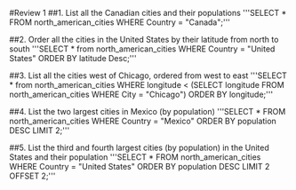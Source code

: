
#Review 1
##1. List all the Canadian cities and their populations
'''SELECT * FROM north_american_cities WHERE Country = "Canada";'''

##2. Order all the cities in the United States by their latitude from north to south
'''SELECT * from north_american_cities
WHERE Country = "United States"
ORDER BY latitude Desc;'''

##3. List all the cities west of Chicago, ordered from west to east
'''SELECT * from north_american_cities
WHERE longitude < (SELECT longitude FROM north_american_cities WHERE City = "Chicago") 
ORDER BY longitude;'''

##4. List the two largest cities in Mexico (by population)
'''SELECT * FROM north_american_cities 
WHERE Country = "Mexico"
ORDER BY population DESC
LIMIT 2;'''

##5. List the third and fourth largest cities (by population) in the United States and their population
'''SELECT * FROM north_american_cities 
WHERE Country = "United States"
ORDER BY population DESC
LIMIT 2
OFFSET 2;'''
